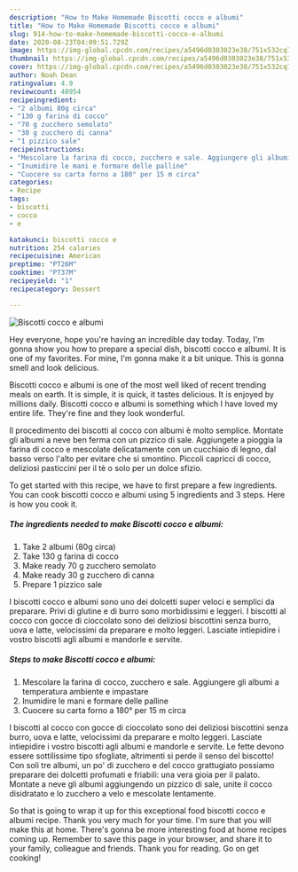 ```yaml
---
description: "How to Make Homemade Biscotti cocco e albumi"
title: "How to Make Homemade Biscotti cocco e albumi"
slug: 914-how-to-make-homemade-biscotti-cocco-e-albumi
date: 2020-08-23T04:09:51.729Z
image: https://img-global.cpcdn.com/recipes/a5496d0303023e38/751x532cq70/biscotti-cocco-e-albumi-recipe-main-photo.jpg
thumbnail: https://img-global.cpcdn.com/recipes/a5496d0303023e38/751x532cq70/biscotti-cocco-e-albumi-recipe-main-photo.jpg
cover: https://img-global.cpcdn.com/recipes/a5496d0303023e38/751x532cq70/biscotti-cocco-e-albumi-recipe-main-photo.jpg
author: Noah Dean
ratingvalue: 4.9
reviewcount: 40954
recipeingredient:
- "2 albumi 80g circa"
- "130 g farina di cocco"
- "70 g zucchero semolato"
- "30 g zucchero di canna"
- "1 pizzico sale"
recipeinstructions:
- "Mescolare la farina di cocco, zucchero e sale. Aggiungere gli albumi a temperatura ambiente e impastare"
- "Inumidire le mani e formare delle palline"
- "Cuocere su carta forno a 180° per 15 m circa"
categories:
- Recipe
tags:
- biscotti
- cocco
- e

katakunci: biscotti cocco e 
nutrition: 254 calories
recipecuisine: American
preptime: "PT26M"
cooktime: "PT37M"
recipeyield: "1"
recipecategory: Dessert

---
```



![Biscotti cocco e albumi](https://img-global.cpcdn.com/recipes/a5496d0303023e38/751x532cq70/biscotti-cocco-e-albumi-recipe-main-photo.jpg)

Hey everyone, hope you're having an incredible day today. Today, I'm gonna show you how to prepare a special dish, biscotti cocco e albumi. It is one of my favorites. For mine, I'm gonna make it a bit unique. This is gonna smell and look delicious.

Biscotti cocco e albumi is one of the most well liked of recent trending meals on earth. It is simple, it is quick, it tastes delicious. It is enjoyed by millions daily. Biscotti cocco e albumi is something which I have loved my entire life. They're fine and they look wonderful.

Il procedimento dei biscotti al cocco con albumi è molto semplice. Montate gli albumi a neve ben ferma con un pizzico di sale. Aggiungete a pioggia la farina di cocco e mescolate delicatamente con un cucchiaio di legno, dal basso verso l&#39;alto per evitare che si smontino. Piccoli capricci di cocco, deliziosi pasticcini per il tè o solo per un dolce sfizio.


To get started with this recipe, we have to first prepare a few ingredients. You can cook biscotti cocco e albumi using 5 ingredients and 3 steps. Here is how you cook it.

<!--inarticleads1-->

##### The ingredients needed to make Biscotti cocco e albumi:

1. Take 2 albumi (80g circa)
1. Take 130 g farina di cocco
1. Make ready 70 g zucchero semolato
1. Make ready 30 g zucchero di canna
1. Prepare 1 pizzico sale


I biscotti cocco e albumi sono uno dei dolcetti super veloci e semplici da preparare. Privi di glutine e di burro sono morbidissimi e leggeri. I biscotti al cocco con gocce di cioccolato sono dei deliziosi biscottini senza burro, uova e latte, velocissimi da preparare e molto leggeri. Lasciate intiepidire i vostro biscotti agli albumi e mandorle e servite. 

<!--inarticleads2-->

##### Steps to make Biscotti cocco e albumi:

1. Mescolare la farina di cocco, zucchero e sale. Aggiungere gli albumi a temperatura ambiente e impastare
1. Inumidire le mani e formare delle palline
1. Cuocere su carta forno a 180° per 15 m circa


I biscotti al cocco con gocce di cioccolato sono dei deliziosi biscottini senza burro, uova e latte, velocissimi da preparare e molto leggeri. Lasciate intiepidire i vostro biscotti agli albumi e mandorle e servite. Le fette devono essere sottilissime tipo sfogliate, altrimenti si perde il senso del biscotto! Con soli tre albumi, un po&#39; di zucchero e del cocco grattugiato possiamo preparare dei dolcetti profumati e friabili: una vera gioia per il palato. Montate a neve gli albumi aggiungendo un pizzico di sale, unite il cocco disidratato e lo zucchero a velo e mescolate lentamente. 

So that is going to wrap it up for this exceptional food biscotti cocco e albumi recipe. Thank you very much for your time. I'm sure that you will make this at home. There's gonna be more interesting food at home recipes coming up. Remember to save this page in your browser, and share it to your family, colleague and friends. Thank you for reading. Go on get cooking!
